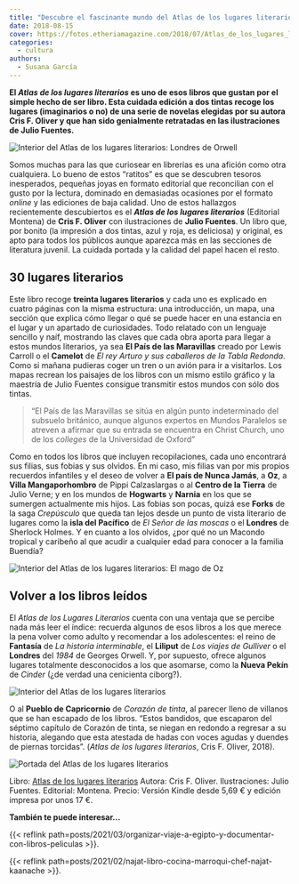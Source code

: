 ```yaml
---
title: "Descubre el fascinante mundo del Atlas de los lugares literarios"
date: 2018-08-15
cover: https://fotos.etheriamagazine.com/2018/07/Atlas_de_los_lugares_literarios.jpg
categories: 
  - cultura
authors: 
  - Susana García
---
```


**El _Atlas de los lugares literarios_ es uno de esos libros que gustan por el simple 
hecho de ser libro. Esta cuidada edición a dos tintas recoge los lugares (imaginarios o 
no) de una serie de novelas elegidas por su autora Cris F. Oliver y que han sido 
genialmente retratadas en las ilustraciones de Julio Fuentes.** 

![Interior del Atlas de los lugares literarios: Londres de Orwell](https://fotos.etheriamagazine.com/2018/07/Atlas-Lugares-literarios-Orwell-1984.jpg "El Londres de '1984' de Georges Orwell (1949).")

Somos muchas para las que curiosear en librerías es una afición como otra cualquiera. Lo 
bueno de estos “ratitos” es que se descubren tesoros inesperados, pequeñas joyas en 
formato editorial que reconcilian con el gusto por la lectura, dominado en demasiadas 
ocasiones por el formato _online_ y las ediciones de baja calidad. Uno de estos 
hallazgos recientemente descubiertos es el _**Atlas de los lugares literarios**_ 
(Editorial Montena) de **Cris F. Oliver** con ilustraciones de **Julio Fuentes**. Un 
libro que, por bonito (la impresión a dos tintas, azul y roja, es deliciosa) y original, 
es apto para todos los públicos aunque aparezca más en las secciones de literatura 
juvenil. La cuidada portada y la calidad del papel hacen el resto. 

## 30 lugares literarios

Este libro recoge **treinta lugares literarios** y cada uno es explicado en cuatro 
páginas con la misma estructura: una introducción, un mapa, una sección que explica cómo 
llegar o qué se puede hacer en una estancia en el lugar y un apartado de curiosidades. 
Todo relatado con un lenguaje sencillo y naíf, mostrando las claves que cada obra aporta 
para llegar a estos mundos literarios, ya sea **El País de las Maravillas** creado por 
Lewis Carroll o el **Camelot** de _El rey Arturo y sus caballeros de la Tabla Redonda_. 
Como si mañana pudieras coger un tren o un avión para ir a visitarlos. Los mapas recrean 
los paisajes de los libros con un mismo estilo gráfico y la maestría de Julio Fuentes 
consigue transmitir estos mundos con sólo dos tintas. 

> “El País de las Maravillas se sitúa en algún punto indeterminado del subsuelo británico, 
> aunque algunos expertos en Mundos Paralelos se atreven a afirmar que su entrada se 
> encuentra en Christ Church, uno de los _colleges_ de la Universidad de Oxford” 

Como en todos los libros que incluyen recopilaciones, cada uno encontrará sus filias, 
sus fobias y sus olvidos. En mi caso, mis filias van por mis propios recuerdos 
infantiles y el deseo de volver a **El país de Nunca Jamás**, a **Oz**, a **Villa 
Mangaporhombro** de Pippi Calzaslargas o al **Centro de la Tierra** de Julio Verne; y en 
los mundos de **Hogwarts** y **Narnia** en los que se sumergen actualmente mis hijos. 
Las fobias son pocas, quizá ese **Forks** de la saga _Crepúsculo_ que queda tan lejos 
desde un punto de vista literario de lugares como la **isla del Pacífico** de _El Señor 
de las moscas_ o el **Londres** de Sherlock Holmes. Y en cuanto a los olvidos, ¿por qué 
no un Macondo tropical y caribeño al que acudir a cualquier edad para conocer a la 
familia Buendía? 

![Interior del Atlas de los lugares literarios: El mago de Oz](https://fotos.etheriamagazine.com/2018/07/Atlas-lugares-literarios-Oz.jpg "'El Maravilloso mago de Oz' de L.F. Baum (1900).")

## Volver a los libros leídos

El _Atlas de los Lugares Literarios_ cuenta con una ventaja que se percibe nada más leer 
el índice: recuerda algunos de esos libros a los que merece la pena volver como adulto y 
recomendar a los adolescentes: el reino de **Fantasía** de _La historia interminable_, 
el **Liliput** de _Los viajes de Gulliver_ o el **Londres** del _1984_ de Georges 
Orwell. Y, por supuesto, ofrece algunos lugares totalmente desconocidos a los que 
asomarse, como la **Nueva Pekín** de _Cinder_ (¿de verdad una cenicienta ciborg?). 

![Interior del Atlas de los lugares literarios](https://fotos.etheriamagazine.com/2018/07/Atlas-de-lugares-literarios-Nueva-Pekin.jpg "Nueva Pekín de 'Cinder' de Marissa Meyer (2012).")

O al **Pueblo de Capricornio** de _Corazón de tinta_, al parecer lleno de villanos que 
se han escapado de los libros. “Estos bandidos, que escaparon del séptimo capítulo de 
Corazón de tinta, se niegan en redondo a regresar a su historia, alegando que esta 
atestada de hadas con voces agudas y duendes de piernas torcidas”. (_Atlas de los 
lugares literarios_, Cris F. Oliver, 2018). 

![Portada del Atlas de los lugares literarios](https://fotos.etheriamagazine.com/2018/07/Atlas_de_los_lugares_literarios.jpg "Portada del Atlas de los lugares literarios.")

Libro: [Atlas de los lugares literarios](https://amzn.to/3P1Gcwo) Autora: Cris F. 
Oliver. Ilustraciones: Julio Fuentes. Editorial: Montena. Precio: Versión Kindle desde 
5,69 € y edición impresa por unos 17 €. 

**También te puede interesar...** 

{{< reflink 
path=posts/2021/03/organizar-viaje-a-egipto-y-documentar-con-libros-peliculas >}}. 

{{< reflink path=posts/2021/02/najat-libro-cocina-marroqui-chef-najat-kaanache >}}.

